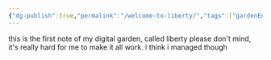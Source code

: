 ```yaml
---
{"dg-publish":true,"permalink":"/welcome-to-liberty/","tags":["gardenEntry"]}
---
```


this is the first note of my digital garden, called liberty
please don't mind, it's really hard for me to make it all work. i think i managed though